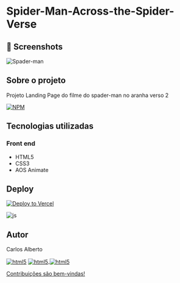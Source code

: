 # Spider-Man-Across-the-Spider-Verse

## 📌 Screenshots
![Spader-man](https://github.com/carllos-alberto/Spider-Man-Across-the-Spider-Verse/assets/81397233/ccb2da80-e150-4aa1-bb7e-bba104ae2f10)

## Sobre o projeto
Projeto Landing Page do filme do spader-man no aranha verso 2

[![NPM](https://img.shields.io/npm/l/react)](https://github.com/carllos-alberto/Spider-Man-Across-the-Spider-Verse/blob/master/LICENSE) 

## Tecnologias utilizadas
### Front end
- HTML5  
- CSS3
- AOS Animate

## Deploy
[![Deploy to Vercel](https://vercel.com/button)](https://spider-man-across-the-spider-verse.vercel.app/)

<img align="center" alt="js" src="https://img.shields.io/badge/Made%20for-VSCode-1f425f.svg" />

## Autor

Carlos Alberto
<div>
 <a href = "mailto:carllos.seg@gmail.com" target="_blank"><img align="center" alt="html5" src="https://img.shields.io/badge/Gmail-D14836?style=for-the-badge&logo=gmail&logoColor=white"/></a>
 <a href="https://www.linkedin.com/in/carlosalbertodesenvolvedorfrontend" target="_blank"><img align="center" alt="html5" src="https://img.shields.io/badge/LinkedIn-0077B5?style=for-the-badge&logo=linkedin&logoColor=white">
  <a href="https://github.com/carllos-alberto" target="_blank"><img align="center" alt="html5" src="https://img.shields.io/badge/GitHub-100000?style=for-the-badge&logo=github&logoColor=white">
</div>
  
   
   Contribuições são bem-vindas!
